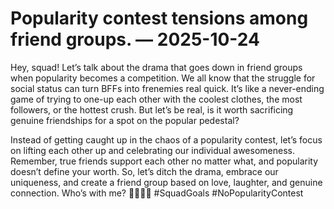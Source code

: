 # Popularity contest tensions among friend groups. — 2025-10-24

Hey, squad! Let’s talk about the drama that goes down in friend groups when popularity becomes a competition. We all know that the struggle for social status can turn BFFs into frenemies real quick. It’s like a never-ending game of trying to one-up each other with the coolest clothes, the most followers, or the hottest crush. But let’s be real, is it worth sacrificing genuine friendships for a spot on the popular pedestal?

Instead of getting caught up in the chaos of a popularity contest, let’s focus on lifting each other up and celebrating our individual awesomeness. Remember, true friends support each other no matter what, and popularity doesn’t define your worth. So, let’s ditch the drama, embrace our uniqueness, and create a friend group based on love, laughter, and genuine connection. Who’s with me? 💁🏽‍♀️✨ #SquadGoals #NoPopularityContest